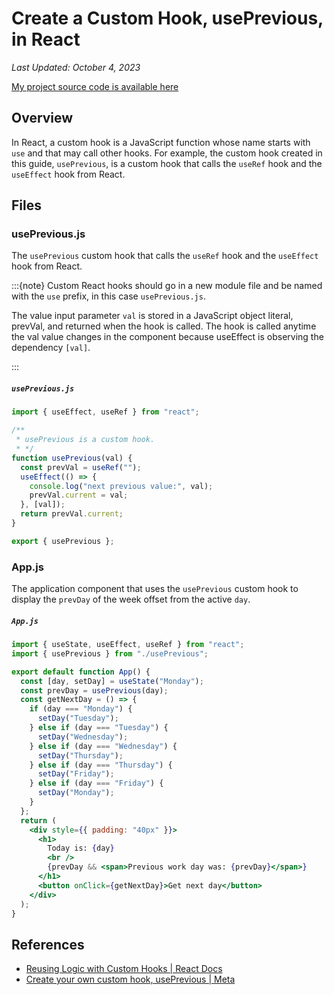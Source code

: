 # Create a Custom Hook, usePrevious, in React

*Last Updated: October 4, 2023*

[My project source code is available here](https://github.com/LoganKells/meta-front-end-developer/tree/develop/course-6-advanced-react/lab-create-custom-hook-usePrevious)

## Overview
In React, a custom hook is a JavaScript function whose name starts with `use` and that may call other hooks. 
For example, the custom hook created in this guide, `usePrevious`, is a custom hook that calls the `useRef` hook 
and the `useEffect` hook from React.

## Files

### usePrevious.js

The `usePrevious` custom hook that calls the `useRef` hook
and the `useEffect` hook from React. 

:::{note}
Custom React hooks should go in a new module file and be named with the `use` prefix, in this case
`usePrevious.js`.

The value input parameter `val` is stored in a JavaScript object literal,
prevVal, and returned when the hook is called. The hook is called
anytime the val value changes in the component because useEffect is
observing the dependency `[val]`.

:::

<h5 a><strong><code>usePrevious.js</code></strong></h5>

```jsx
import { useEffect, useRef } from "react";

/**
 * usePrevious is a custom hook. 
 * */
function usePrevious(val) {
  const prevVal = useRef("");
  useEffect(() => {
    console.log("next previous value:", val);
    prevVal.current = val;
  }, [val]);
  return prevVal.current;
}

export { usePrevious };
```

### App.js

The application component that uses the `usePrevious` custom hook to display 
the `prevDay` of the week offset
from the active `day`.

<h5 a><strong><code>App.js</code></strong></h5>

```jsx
import { useState, useEffect, useRef } from "react";
import { usePrevious } from "./usePrevious";

export default function App() {
  const [day, setDay] = useState("Monday");
  const prevDay = usePrevious(day);
  const getNextDay = () => {
    if (day === "Monday") {
      setDay("Tuesday");
    } else if (day === "Tuesday") {
      setDay("Wednesday");
    } else if (day === "Wednesday") {
      setDay("Thursday");
    } else if (day === "Thursday") {
      setDay("Friday");
    } else if (day === "Friday") {
      setDay("Monday");
    }
  };
  return (
    <div style={{ padding: "40px" }}>
      <h1>
        Today is: {day}
        <br />
        {prevDay && <span>Previous work day was: {prevDay}</span>}
      </h1>
      <button onClick={getNextDay}>Get next day</button>
    </div>
  );
}
```

## References

- [Reusing Logic with Custom Hooks | React Docs](https://react.dev/learn/reusing-logic-with-custom-hooks)
- [Create your own custom hook, usePrevious | Meta](https://www.coursera.org/learn/advanced-react/ungradedLab/d3fkC/exercise-create-your-own-custom-hook-useprevious)
